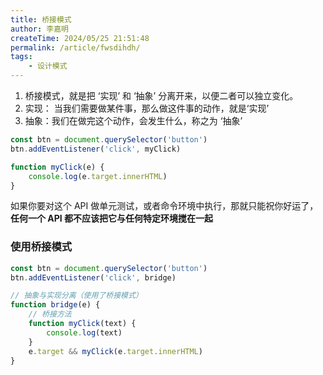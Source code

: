 ```yaml
---
title: 桥接模式
author: 李嘉明
createTime: 2024/05/25 21:51:48
permalink: /article/fwsdihdh/
tags:
    - 设计模式
---
```


1. 桥接模式，就是把 ‘实现’ 和 ‘抽象’ 分离开来，以便二者可以独立变化。
2. 实现： 当我们需要做某件事，那么做这件事的动作，就是‘实现’
3. 抽象：我们在做完这个动作，会发生什么，称之为 ‘抽象’

```js
const btn = document.querySelector('button')
btn.addEventListener('click', myClick)

function myClick(e) {
    console.log(e.target.innerHTML)
}
```

如果你要对这个 API 做单元测试，或者命令环境中执行，那就只能祝你好运了，**任何一个 API 都不应该把它与任何特定环境搅在一起**

### 使用桥接模式

```js
const btn = document.querySelector('button')
btn.addEventListener('click', bridge)

// 抽象与实现分离（使用了桥接模式）
function bridge(e) {
    // 桥接方法
    function myClick(text) {
        console.log(text)
    }
    e.target && myClick(e.target.innerHTML)
}
```
